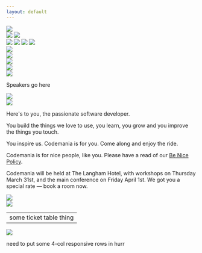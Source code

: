 ```yaml
---
layout: default
---
```

<div class="parallax">
  <div class="parallax__layer parallax__layer--back">
    <div class="stars"></div>
    <img src="/images/2016/alien_1.svg" class="alien1 space-object" />
  </div>
  <div class="parallax__layer parallax__layer--deep">
    <div class="stars-deep"></div>
    <img src="/images/2016/asteroid.svg" class="asteroid2 space-object" />
    <img src="/images/2016/swirl_1.svg" class="swirl1 space-object" />
  </div>
  <div class="parallax__layer parallax__layer--objects">
    <img src="/images/2016/asteroid.svg" class="asteroid1 space-object" />
    <img src="/images/2016/swirl_2.svg" class="swirl2 space-object" />
    <img src="/images/2016/planet_1.svg" class="planet1 space-object" />
    <img src="/images/2016/shuttle_3.svg" class="shuttle3 space-object" />
  </div>
  <div class="parallax__layer parallax__layer--base">
    <div class="row">
      <div class="col-md-1 col-sm-1 hidden-xs">
        <!-- 1/12 width column on medium and small screens, hidden on x-small -->
        <img src="/images/2016/luchanaut_1.svg" class="luchanaut" />
      </div>
      <!-- 8/12 width column on medium and small screens, 9/12 width on x-small -->
      <div class="col-md-8 col-sm-8 col-xs-9">
        <img src="/images/2016/masthead.svg" class="masthead" id="masthead" />
      </div>
      <div class="col-md-2 col-sm-2 col-xs-3">
        <a href="http://lilregie.com/"><img src="/images/2016/buy-tickets.svg" class="buytickets" /></a>
      </div>
      <div class="col-md-1 col-sm-1 hidden-xs">
        <img src="/images/2016/luchanaut_2.svg" class="luchanaut2" />
      </div>
    </div>
    <div class="row">
      <div class="col-md-10 col-md-offset-1 col-xs-12">
        <img src="/images/2016/title_speakers.png" class="titleImage" id="speakers"/>
        <div><p>Speakers go here</p></div>
      </div>
    </div>
    <div class="row">
      <div class="col-md-10 col-md-offset-1 col-xs-12">
        <img src="/images/2016/title_about.png" class="titleImage" id="about" />
      </div>
    </div>
    <div class="row">
      <div class="col-md-3 col-sm-3 col-xs-1">
        <img src="/images/2016/alien_2.svg" class="hidden-xs" />
      </div>
      <div class="col-md-6 col-sm-6 col-xs-10 paragraph">
        <p>Here's to you, the passionate software developer.</p>
        <p>You build the things we love to use, you learn, you grow and you improve the things you touch.</p>
        <p>You inspire us. Codemania is for you. Come along and enjoy the ride.</p>
        <p>Codemania is for nice people, like you. Please have a read of our <a href="/be-nice">Be Nice Policy</a>.</p>
        <p>Codemania will be held at The Langham Hotel, with workshops on Thursday March 31st, and the main conference on Friday April 1st. We got you a special rate — book a room now.</p>
      </div>
      <div class="col-md-3 col-sm-3 col-xs-1">
        <img src="/images/2016/luchanaut_3.svg" class="luchanaut3 hidden-xs" />
      </div>
    </div>
    <div class="row">
      <div class="col-md-10 col-md-offset-1 col-xs-12">
        <img src="/images/2016/title_tickets.png" class="titleImage" id="tickets" />
      </div>
    </div>
    <div class="row">
      <!-- 8/12 wide on most, 10/12 wide on mobile -->
      <div class="col-md-8 col-md-offset-2 col-sm-8 col-sm-offset-2 col-xs-10 col-xs-offset-1">
        <table>
          <tr>
            <td>some ticket table thing</td>
          </tr>
        </table>
      </div>
    </div>
    <div class="row">
      <div class="col-md-10 col-md-offset-1 col-xs-12">
        <img src="/images/2016/title_sponsors.png" class="titleImage" id="sponsors" />
      </div>
    </div>
    <div class="row">
      <p>need to put some 4-col responsive rows in hurr</p>
    </div>
  </div>
</div>